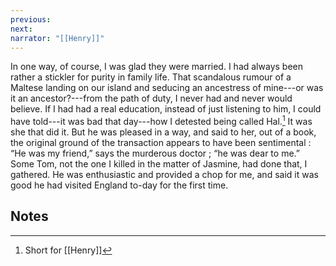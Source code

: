 ```yaml
---
previous: 
next: 
narrator: "[[Henry]]"
---
```

In one way, of course, I was glad they were married. I had always been rather a stickler for purity in family life. That scandalous rumour of a Maltese landing on our island and seducing an ancestress of mine---or was it an ancestor?---from the path of duty, I never had and never would believe. If I had had a real education, instead of just listening to him, I could have told---it was bad that day---how I detested being called Hal.[^1] It was she that did it. But he was pleased in a way, and said to her, out of a book, the original ground of the transaction appears to have been sentimental : “He was my friend,” says the murderous doctor ; “he was dear to me.” Some Tom, not the one I killed in the matter of Jasmine, had done that, I gathered. He was enthusiastic and provided a chop for me, and said it was good he had visited England to-day for the first time. 
## Notes
[^1]: Short for [[Henry]]